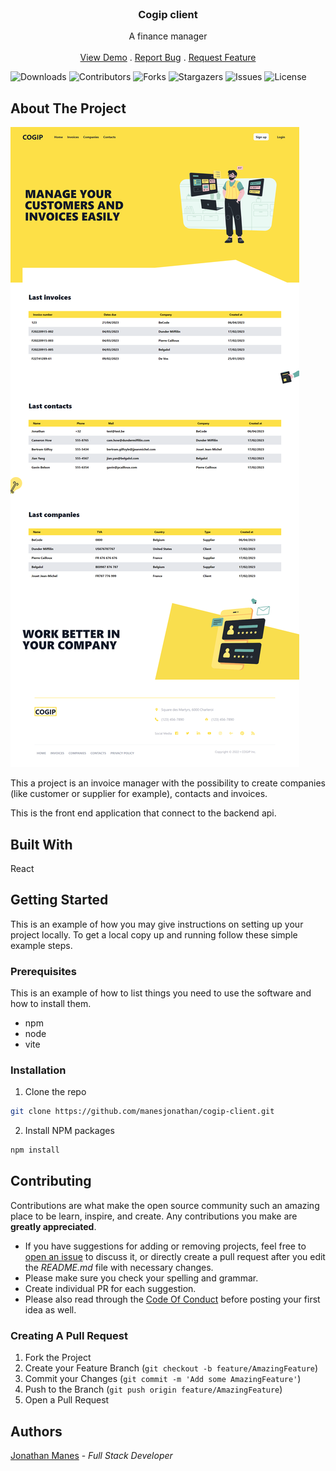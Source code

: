 <br/>
<p align="center">
  <h3 align="center">Cogip client</h3>

  <p align="center">
    A finance manager
    <br/>
    <br/>
    <a href="https://github.com/manesjonathan/cogip-client">View Demo</a>
    .
    <a href="https://github.com/manesjonathan/cogip-client/issues">Report Bug</a>
    .
    <a href="https://github.com/manesjonathan/cogip-client/issues">Request Feature</a>
  </p>

![Downloads](https://img.shields.io/github/downloads/manesjonathan/cogip-client/total) ![Contributors](https://img.shields.io/github/contributors/manesjonathan/cogip-client?color=dark-green) ![Forks](https://img.shields.io/github/forks/manesjonathan/cogip-client?style=social) ![Stargazers](https://img.shields.io/github/stars/manesjonathan/cogip-client?style=social) ![Issues](https://img.shields.io/github/issues/manesjonathan/cogip-client) ![License](https://img.shields.io/github/license/manesjonathan/cogip-client)

## About The Project

![Screen Shot](demo.png)

This a project is an invoice manager with the possibility to create companies (like customer or supplier for example),
contacts and invoices.

This is the front end application that connect to the backend api.

## Built With

React

## Getting Started

This is an example of how you may give instructions on setting up your project locally.
To get a local copy up and running follow these simple example steps.

### Prerequisites

This is an example of how to list things you need to use the software and how to install them.

* npm
* node
* vite

### Installation

1. Clone the repo

```sh
git clone https://github.com/manesjonathan/cogip-client.git
```

2. Install NPM packages

```sh
npm install
```

## Contributing

Contributions are what make the open source community such an amazing place to be learn, inspire, and create. Any
contributions you make are **greatly appreciated**.

* If you have suggestions for adding or removing projects, feel free
  to [open an issue](https://github.com/manesjonathan/cogip-client/issues/new) to discuss it, or directly create a pull
  request after you edit the *README.md* file with necessary changes.
* Please make sure you check your spelling and grammar.
* Create individual PR for each suggestion.
* Please also read through
  the [Code Of Conduct](https://github.com/manesjonathan/cogip-client/blob/main/CODE_OF_CONDUCT.md) before posting your
  first idea as well.

### Creating A Pull Request

1. Fork the Project
2. Create your Feature Branch (`git checkout -b feature/AmazingFeature`)
3. Commit your Changes (`git commit -m 'Add some AmazingFeature'`)
4. Push to the Branch (`git push origin feature/AmazingFeature`)
5. Open a Pull Request

## Authors

[Jonathan Manes](https://github.com/manesjonathan/) - *Full Stack Developer*
